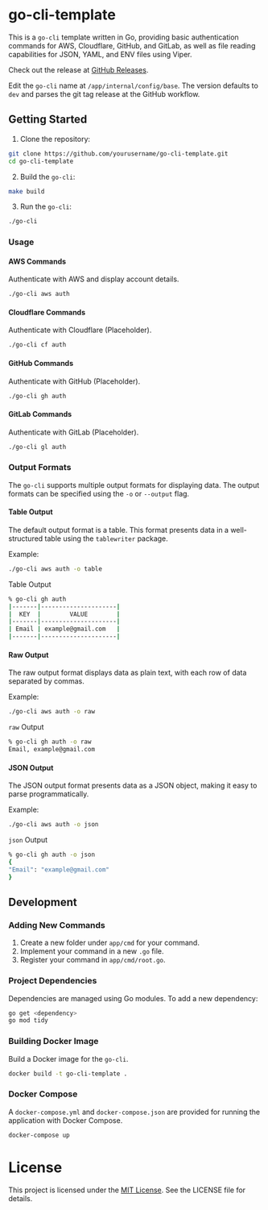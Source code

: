# go-cli-template

This is a `go-cli` template written in Go, providing basic authentication commands for AWS, Cloudflare, GitHub, and GitLab, as well as file reading capabilities for JSON, YAML, and ENV files using Viper.

Check out the release at [GitHub Releases](https://github.com/opslabhqx/go-cli-template/releases).

Edit the `go-cli` name at `/app/internal/config/base`. The version defaults to `dev` and parses the git tag release at the GitHub workflow.

## Getting Started

1. Clone the repository:

```sh
git clone https://github.com/yourusername/go-cli-template.git
cd go-cli-template
```

2. Build the `go-cli`:

```sh
make build
```

3. Run the `go-cli`:

```sh
./go-cli
```

### Usage

#### AWS Commands

Authenticate with AWS and display account details.

```sh
./go-cli aws auth
```

#### Cloudflare Commands

Authenticate with Cloudflare (Placeholder).

```sh
./go-cli cf auth
```

#### GitHub Commands

Authenticate with GitHub (Placeholder).

```sh
./go-cli gh auth
```

#### GitLab Commands

Authenticate with GitLab (Placeholder).

```sh
./go-cli gl auth
```

### Output Formats

The `go-cli` supports multiple output formats for displaying data. The output formats can be specified using the `-o` or `--output` flag.

#### Table Output

The default output format is a table. This format presents data in a well-structured table using the `tablewriter` package.

Example:

```sh
./go-cli aws auth -o table
```

Table Output

```bash
% go-cli gh auth
|-------|---------------------|
|  KEY  |        VALUE        |
|-------|---------------------|
| Email | example@gmail.com   |
|-------|---------------------|
```

#### Raw Output

The raw output format displays data as plain text, with each row of data separated by commas.

Example:

```sh
./go-cli aws auth -o raw
```

`raw` Output

```bash
% go-cli gh auth -o raw
Email, example@gmail.com
```

#### JSON Output

The JSON output format presents data as a JSON object, making it easy to parse programmatically.

Example:

```sh
./go-cli aws auth -o json
```

`json` Output

```bash
% go-cli gh auth -o json
{
"Email": "example@gmail.com"
}
```

## Development

### Adding New Commands

1. Create a new folder under `app/cmd` for your command.
2. Implement your command in a new `.go` file.
3. Register your command in `app/cmd/root.go`.

### Project Dependencies

Dependencies are managed using Go modules. To add a new dependency:

```sh
go get <dependency>
go mod tidy
```

### Building Docker Image

Build a Docker image for the `go-cli`.

```sh
docker build -t go-cli-template .
```

### Docker Compose

A `docker-compose.yml` and `docker-compose.json` are provided for running the application with Docker Compose.

```sh
docker-compose up
```

# License

This project is licensed under the [MIT License](/LICENSE). See the LICENSE file for details.
